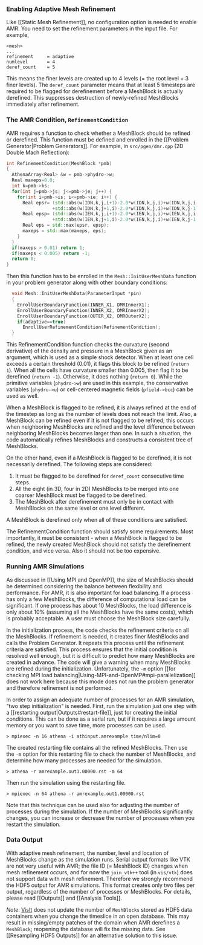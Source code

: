 ### Enabling Adaptive Mesh Refinement
Like [[Static Mesh Refinement]], no configuration option is needed to enable AMR. You need to set the refinement parameters in the input file. For example,

    <mesh>
    ...
    refinement     = adaptive
    numlevel       = 4
    deref_count    = 5

This means the finer levels are created up to 4 levels (= the root level + 3 finer levels).
The `deref_count` parameter means that at least 5 timesteps are required to be flagged for derefinement before a MeshBlock is actually derefined. This suppresses destruction of newly-refined MeshBlocks immediately after refinement.

### The AMR Condition, `RefinementCondition`
AMR requires a function to check whether a MeshBlock should be refined or derefined. This function must be defined and enrolled in the [[Problem Generator|Problem Generators]]. For example, in `src/pgen/dmr.cpp` (2D Double Mach Reflection):
```c++
int RefinementCondition(MeshBlock *pmb)
{
  AthenaArray<Real> &w = pmb->phydro->w;
  Real maxeps=0.0;
  int k=pmb->ks;
  for(int j=pmb->js; j<=pmb->je; j++) {
    for(int i=pmb->is; i<=pmb->ie; i++) {
      Real epsr= (std::abs(w(IDN,k,j,i+1)-2.0*w(IDN,k,j,i)+w(IDN,k,j,i-1))
                 +std::abs(w(IDN,k,j+1,i)-2.0*w(IDN,k,j,i)+w(IDN,k,j-1,i)))/w(IDN,k,j,i);
      Real epsp= (std::abs(w(IEN,k,j,i+1)-2.0*w(IEN,k,j,i)+w(IEN,k,j,i-1))
                 +std::abs(w(IEN,k,j+1,i)-2.0*w(IEN,k,j,i)+w(IEN,k,j-1,i)))/w(IEN,k,j,i);
      Real eps = std::max(epsr, epsp);
      maxeps = std::max(maxeps, eps);
    }
  }
  if(maxeps > 0.01) return 1;
  if(maxeps < 0.005) return -1;
  return 0;
}
```

Then this function has to be enrolled in the `Mesh::InitUserMeshData` function in your problem generator along with other boundary conditions:
```c++
  void Mesh::InitUserMeshData(ParameterInput *pin)
  {
    EnrollUserBoundaryFunction(INNER_X1, DMRInnerX1);
    EnrollUserBoundaryFunction(INNER_X2, DMRInnerX2);
    EnrollUserBoundaryFunction(OUTER_X2, DMROuterX2);
    if(adaptive==true)
      EnrollUserRefinementCondition(RefinementCondition);
  }
```

This RefinementCondition function checks the curvature (second derivative) of the density and pressure in a MeshBlock given as an argument, which is used as a simple shock detector. When at least one cell exceeds a certain threshold (0.01), it flags this block to be refined (`return 1`). When all the cells have curvature smaller than 0.005, then flag it to be derefined (`return -1`). Otherwise, it does nothing (`return 0`). While the primitive variables (`phydro->w`) are used in this example, the conservative variables (`phydro->u`) or cell-centered magnetic fields (`pfield->bcc`) can be used as well.

When a MeshBlock is flagged to be refined, it is always refined at the end of the timestep as long as the number of levels does not reach the limit. Also, a MeshBlock can be refined even if it is not flagged to be refined; this occurs when neighboring MeshBlocks are refined and the level difference between neighboring MeshBlocks becomes larger than one. In such a situation, the code automatically refines MeshBlocks and constructs a consistent tree of MeshBlocks.

On the other hand, even if a MeshBlock is flagged to be derefined, it is not necessarily derefined. The following steps are considered:

  1. It must be flagged to be derefined for `deref_count` consecutive time steps.
  2. All the eight (in 3D, four in 2D) MeshBlocks to be merged into one coarser MeshBlock must be flagged to be derefined.
  3. The MeshBlock after derefinement must only be in contact with MeshBlocks on the same level or one level different.

A MeshBlock is derefined only when all of these conditions are satisfied.

The RefinementCondition function should satisfy some requirements. Most importantly, it must be consistent - when a MeshBlock is flagged to be refined, the newly created MeshBlock should not satisfy the derefinement condition, and vice versa. Also it should not be too expensive.

### Running AMR Simulations
As discussed in [[Using MPI and OpenMP]], the size of MeshBlocks should be determined considering the balance between flexibility and performance. For AMR, it is also important for load balancing. If a process has only a few MeshBlocks, the difference of computational load can be significant. If one process has about 10 MeshBlocks, the load difference is only about 10% (assuming all the MeshBlocks have the same costs), which is probably acceptable. A user must choose the MeshBlock size carefully.

In the initialization process, the code checks the refinement criteria on all the MeshBlocks. If refinement is needed, it creates finer MeshBlocks and calls the Problem Generator. It repeats this process until the refinement criteria are satisfied. This process ensures that the initial condition is resolved well enough, but it is difficult to predict how many MeshBlocks are created in advance. The code will give a warning when many MeshBlocks are refined during the initialization. Unfortunately, the `-m` option [[for checking MPI load balancing|Using-MPI-and-OpenMP#mpi-parallelization]] does not work here because this mode does not run the problem generator and therefore refinement is not performed.

In order to assign an adequate number of processes for an AMR simulation, "two step initialization" is needed. First, run the simulation just one step with a [[restarting output|Outputs#restart-file]], just for creating the initial conditions. This can be done as a serial run, but if it requires a large amount memory or you want to save time, more processes can be used.

    > mpiexec -n 16 athena -i athinput.amrexample time/nlim=0

The created restarting file contains all the refined MeshBlocks. Then use the `-m` option for this restarting file to check the number of MeshBlocks, and determine how many processes are needed for the simulation.

    > athena -r amrexample.out1.00000.rst -m 64

Then run the simulation using the restarting file.

    > mpiexec -n 64 athena -r amrexample.out1.00000.rst

Note that this technique can be used also for adjusting the number of processes during the simulation. If the number of MeshBlocks significantly changes, you can increase or decrease the number of processes when you restart the simulation.

### Data Output
With adaptive mesh refinement, the number, level and location of MeshBlocks change as the simulation runs. Serial output formats like VTK are not very useful with AMR; the file ID (= MeshBlock ID) changes when mesh refinement occurs, and for now the `join_vtk++` tool (in `vis/vtk`) does not support data with mesh refinement. Therefore we strongly recommend the HDF5 output for AMR simulations. This format creates only two files per output, regardless of the number of processes or MeshBlocks. For details, please read [[Outputs]] and [[Analysis Tools]].

*Note*: [VisIt](https://wci.llnl.gov/simulation/computer-codes/visit/) does not update the number of `MeshBlocks` stored as HDF5 data containers when you change the timeslice in an open database. This may result in missing/empty patches of the domain when AMR derefines a `MeshBlock`; reopening the database will fix the missing data. See [[Resampling HDF5 Outputs]] for an alternative solution to this issue. 